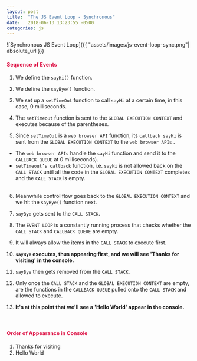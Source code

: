 ```yaml
---
layout: post
title:  "The JS Event Loop - Synchronous"
date:   2018-06-13 13:23:55 -0500
categories: js
---
```


![Synchronous JS Event Loop]({{ "assets/images/js-event-loop-sync.png"| absolute_url }})

<h4 style="color:#d14">Sequence of Events</h4>  

1. We define the `sayHi()` function.  

2. We define the `sayBye()` function.  

3. We set up a `setTimeOut` function to call `sayHi` at a certain time, in this case, 0 milliseconds.  

4. The  `setTimeout` function is sent to the `GLOBAL EXECUTION CONTEXT` and executes because of the parentheses.  

5. Since `setTimeOut` is a `web browser API` function, its `callback sayHi` is sent from the `GLOBAL EXECUTION CONTEXT` to the `web browser APIs` .  
  * The `web browser APIs` handle the `sayHi` function and send it to the `CALLBACK QUEUE` at 0 milliseconds).
  * `setTimeout’s callback` function, i.e. `sayHi` is not allowed back on the `CALL STACK` until all the code in the `GLOBAL EXECUTION CONTEXT` completes and the `CALL STACK` is empty.  
&nbsp;  
6. Meanwhile control flow goes back to the `GLOBAL EXECUTION CONTEXT` and we hit the `sayBye()` function next.  

7. `sayBye` gets sent to the `CALL STACK`.  

8. The `EVENT LOOP` is a constantly running process that checks whether the `CALL STACK` and `CALLBACK QUEUE` are empty.  

9. It will always allow the items in the `CALL STACK` to execute first.  

10. <strong>`sayBye` executes, thus appearing first, and we will see 'Thanks for visiting' in the console.</strong>  

11. `sayBye` then gets removed from the `CALL STACK`.  

12. Only once the `CALL STACK` and the `GLOBAL EXECUTION CONTEXT` are empty, are the functions in the `CALLBACK QUEUE` pulled onto the `CALL STACK` and allowed to execute.  

13. <strong>It's at this point that we'll see a 'Hello World' appear in the console.</strong>  
&nbsp;  
&nbsp;  

<h4 style="color:#d14">Order of Appearance in Console</h4>  

1. Thanks for visiting  
2. Hello World
